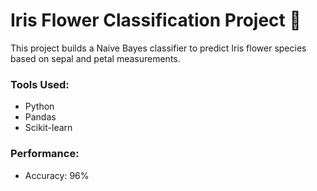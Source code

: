 # Iris Flower Classification Project 🌸

This project builds a Naive Bayes classifier to predict Iris flower species based on sepal and petal measurements.

### Tools Used:
- Python
- Pandas
- Scikit-learn

### Performance:
- Accuracy: 96%
